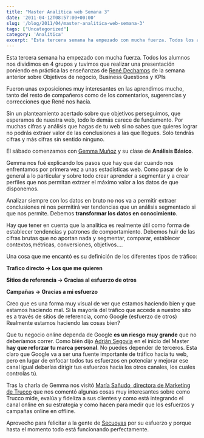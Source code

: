 ```yaml
---
title: "Master Analítica web Semana 3"
date: '2011-04-12T08:57:00+00:00'
slug: '/blog/2011/04/master-analitica-web-semana-3'
tags: ["Uncategorized"]
category: 'Analítica'
excerpt: "Esta tercera semana ha empezado con mucha fuerza. Todos los alumnos nos dividimos en 4 grupos y tuvimos que realizar una presentación poniendo en práctica las enseñanzas de [René Dechamps]("
---
```

Esta tercera semana ha empezado con mucha fuerza. Todos los alumnos nos dividimos en 4 grupos y tuvimos que realizar una presentación poniendo en práctica las enseñanzas de [René Dechamps](http://www.linkedin.com/in/renedechampsotamendi) de la semana anterior sobre Objetivos de negocio, Business Questions y KPIs

Fueron unas exposiciones muy interesantes en las aprendimos mucho, tanto del resto de compañeros como de los comentarios, sugerencias y correcciones que René nos hacía.

Sin un planteamiento acertado sobre que objetivos perseguimos, que esperamos de nuestra web, todo lo demás carece de fundamento. Por muchas cifras y análisis que hagas de tu web si no sabes que quieres lograr no podrás extraer valor de las conclusiones a las que llegues. Solo tendrás cifras y más cifras sin sentido ninguno.

El sábado comenzamos con [Gemma Muñoz](http://static.squarespace.com/static/5303797ae4b0c6ad9e43f072/5303ce80e4b0400995a883d6/5303cf35e4b0400995a88b0c/1392758581676/?format=original) y su clase de **Análisis Básico**.

Gemma nos fué explicando los pasos que hay que dar cuando nos enfrentamos por primera vez a unas estadísticas web. Como pasar de lo general a lo particular y sobre todo crear aprender a segmentar y a crear perfiles que nos permitan extraer el máximo valor a los datos de que disponemos.

Analizar siempre con los datos en bruto no nos va a permitir extraer conclusiones ni nos permitirá ver tendencias que un análisis segmentado si que nos permite. Debemos **transformar los datos en conocimiento**.

Hay que tener en cuenta que la analítica es realmente útil como forma de establecer tendencias y patrones de comportamiento. Debemos huir de las cifras brutas que no aportan nada y segmentar, comparar, establecer contextos,métricas, conversiones, objetivos....

Una cosa que me encantó es su definición de los diferentes tipos de tráfico:

**Trafico directo -\> Los que me quieren**

**Sitios de referencia -\> Gracias al esfuerzo de otros**

**Campañas -\> Gracias a mi esfuerzo**

Creo que es una forma muy visual de ver que estamos haciendo bien y que estamos haciendo mal. Si la mayoría del tráfico que accede a nuestro sito es a través de sitios de referencia, como Google (esfuerzo de otros) Realmente estamos haciendo las cosas bien?

Que tu negocio online dependa de Google **es un riesgo muy grande** que no deberíamos correr. Como bién dijo [Adrián Segovia](http://blogs.elpais.com/estrategia-digital/) en el inicio del Master **hay que reforzar tu marca personal**. No puedes depender de terceros. Esta claro que Google va a ser una fuente importante de tráfico hacia tu web, pero en lugar de enfocar todos tus esfuerzos en potenciar y mejorar ese canal igual deberías dirigir tus esfuerzos hacia los otros canales, los cuales controlas tú.

Tras la charla de Gemma nos visitó [María Sañudo, directora de Marketing de Trucco](http://static.squarespace.com/static/5303797ae4b0c6ad9e43f072/5303ce80e4b0400995a883d6/5303cf35e4b0400995a88b0c/1392758581676/?format=original) que nos comentó algunas cosas muy interesantes sobre como Trucco mide, evalúa y fideliza a sus clientes y como está integrando el canal online en su estrategia y como hacen para medir que los esfuerzos y campañas online en offline.

Aprovecho para felicitar a la gente de [Secuoyas](http://static.squarespace.com/static/5303797ae4b0c6ad9e43f072/5303ce80e4b0400995a883d6/5303cf35e4b0400995a88b0c/1392758581676/?format=original) por su esfuerzo y porque hasta el momento todo está funcionando perfectamente.

